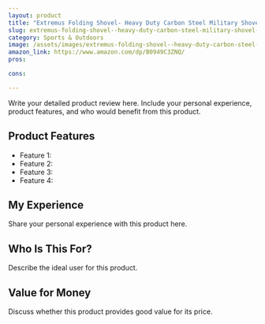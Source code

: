 ```yaml
---
layout: product
title: "Extremus Folding Shovel- Heavy Duty Carbon Steel Military Shovel, Mini Portable Camping Shovel, Entrenching Tool for Off Road, Hiking, Digging Dirt, Sand, Mud & Snow"
slug: extremus-folding-shovel--heavy-duty-carbon-steel-military-shovel-mini-portable-camping-shovel-entrenching-tool-for-off-road-hiking-digging-dirt-sand-mud-snow
category: Sports & Outdoors
image: /assets/images/extremus-folding-shovel--heavy-duty-carbon-steel-military-shovel-mini-portable-camping-shovel-entrenching-tool-for-off-road-hiking-digging-dirt-sand-mud-snow.jpg
amazon_link: https://www.amazon.com/dp/B0949C3ZNQ/
pros:

cons:

---
```


Write your detailed product review here. Include your personal experience, product features, and who would benefit from this product.

## Product Features

- Feature 1: 
- Feature 2: 
- Feature 3: 
- Feature 4: 

## My Experience

Share your personal experience with this product here.

## Who Is This For?

Describe the ideal user for this product.

## Value for Money

Discuss whether this product provides good value for its price.
